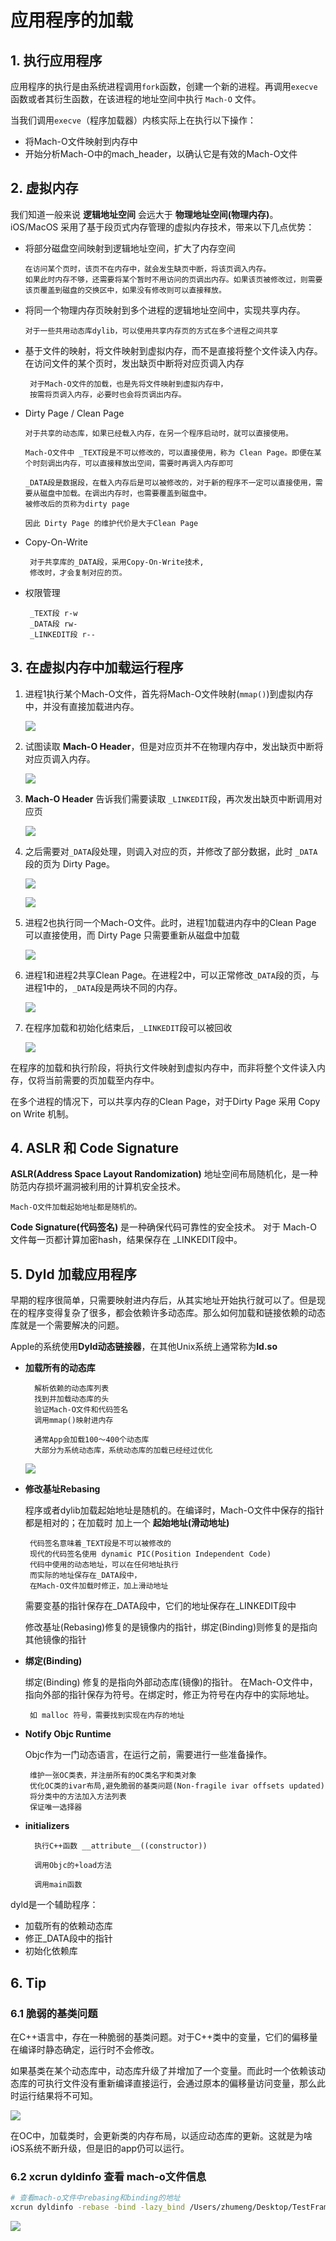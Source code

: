 # 应用程序的加载

## 1. 执行应用程序

应用程序的执行是由系统进程调用`fork`函数，创建一个新的进程。再调用`execve`函数或者其衍生函数，在该进程的地址空间中执行 `Mach-O` 文件。

当我们调用`execve`（程序加载器）内核实际上在执行以下操作：
- 将Mach-O文件映射到内存中
- 开始分析Mach-O中的mach_header，以确认它是有效的Mach-O文件

## 2. 虚拟内存 

我们知道一般来说 **逻辑地址空间** 会远大于 **物理地址空间(物理内存)**。 iOS/MacOS 采用了基于段页式内存管理的虚拟内存技术，带来以下几点优势：

- 将部分磁盘空间映射到逻辑地址空间，扩大了内存空间
  
      在访问某个页时，该页不在内存中，就会发生缺页中断，将该页调入内存。
      如果此时内存不够，还需要将某个暂时不用访问的页调出内存。如果该页被修改过，则需要该页覆盖到磁盘的交换区中，如果没有修改则可以直接释放。


- 将同一个物理内存页映射到多个进程的逻辑地址空间中，实现共享内存。 
  
      对于一些共用动态库dylib，可以使用共享内存页的方式在多个进程之间共享

- 基于文件的映射，将文件映射到虚拟内存，而不是直接将整个文件读入内存。在访问文件的某个页时，发出缺页中断将对应页调入内存

       对于Mach-O文件的加载，也是先将文件映射到虚拟内存中，
       按需将页调入内存，必要时也会将页调出内存。

- Dirty Page / Clean Page 

      对于共享的动态库，如果已经载入内存，在另一个程序启动时，就可以直接使用。

      Mach-O文件中 _TEXT段是不可以修改的，可以直接使用，称为 Clean Page。即便在某个时刻调出内存，可以直接释放出空间，需要时再调入内存即可

      _DATA段是数据段，在载入内存后是可以被修改的，对于新的程序不一定可以直接使用，需要从磁盘中加载。在调出内存时，也需要覆盖到磁盘中。
      被修改后的页称为dirty page 

      因此 Dirty Page 的维护代价是大于Clean Page

- Copy-On-Write 

       对于共享库的_DATA段，采用Copy-On-Write技术,
       修改时，才会复制对应的页。

- 权限管理 
       
       _TEXT段 r-w
       _DATA段 rw-
       _LINKEDIT段 r--

## 3. 在虚拟内存中加载运行程序

1. 进程1执行某个Mach-O文件，首先将Mach-O文件映射(`mmap()`)到虚拟内存中，并没有直接加载进内存。
   
   ![](https://gitee.com/existorlive/exist-or-live-pic/raw/master/%E6%88%AA%E5%B1%8F2021-05-27%20%E4%B8%8A%E5%8D%884.26.38.png)

2. 试图读取 **Mach-O Header**，但是对应页并不在物理内存中，发出缺页中断将对应页调入内存。

    ![](https://gitee.com/existorlive/exist-or-live-pic/raw/master/%E6%88%AA%E5%B1%8F2021-05-27%20%E4%B8%8A%E5%8D%884.26.47.png)

3. **Mach-O Header** 告诉我们需要读取 `_LINKEDIT`段，再次发出缺页中断调用对应页

    ![](https://gitee.com/existorlive/exist-or-live-pic/raw/master/%E6%88%AA%E5%B1%8F2021-05-27%20%E4%B8%8A%E5%8D%884.26.55.png)

4. 之后需要对`_DATA`段处理，则调入对应的页，并修改了部分数据，此时 `_DATA`段的页为 Dirty Page。

    ![](https://gitee.com/existorlive/exist-or-live-pic/raw/master/%E6%88%AA%E5%B1%8F2021-05-27%20%E4%B8%8A%E5%8D%884.27.02.png)

    ![](https://gitee.com/existorlive/exist-or-live-pic/raw/master/%E6%88%AA%E5%B1%8F2021-05-27%20%E4%B8%8A%E5%8D%884.27.09.png)

5. 进程2也执行同一个Mach-O文件。此时，进程1加载进内存中的Clean Page 可以直接使用，而 Dirty Page 只需要重新从磁盘中加载 

    ![](https://gitee.com/existorlive/exist-or-live-pic/raw/master/%E6%88%AA%E5%B1%8F2021-05-27%20%E4%B8%8A%E5%8D%884.27.34.png)

6. 进程1和进程2共享Clean Page。在进程2中，可以正常修改`_DATA`段的页，与进程1中的，`_DATA`段是两块不同的内存。

    ![](https://gitee.com/existorlive/exist-or-live-pic/raw/master/%E6%88%AA%E5%B1%8F2021-05-27%20%E4%B8%8A%E5%8D%884.27.48.png)

7. 在程序加载和初始化结束后，`_LINKEDIT`段可以被回收

    ![](https://gitee.com/existorlive/exist-or-live-pic/raw/master/%E6%88%AA%E5%B1%8F2021-05-27%20%E4%B8%8A%E5%8D%884.27.59.png)


在程序的加载和执行阶段，将执行文件映射到虚拟内存中，而非将整个文件读入内存，仅将当前需要的页加载至内存中。

在多个进程的情况下，可以共享内存的Clean Page，对于Dirty Page 采用 Copy on Write 机制。


## 4. ASLR 和 Code Signature

**ASLR(Address Space Layout Randomization)** 地址空间布局随机化，是一种防范内存损坏漏洞被利用的计算机安全技术。
    
    Mach-O文件加载起始地址都是随机的。

**Code Signature(代码签名)** 是一种确保代码可靠性的安全技术。 对于 Mach-O 文件每一页都计算加密hash，结果保存在 _LINKEDIT段中。


## 5. Dyld 加载应用程序

早期的程序很简单，只需要映射进内存后，从其实地址开始执行就可以了。但是现在的程序变得复杂了很多，都会依赖许多动态库。那么如何加载和链接依赖的动态库就是一个需要解决的问题。

Apple的系统使用**Dyld动态链接器**，在其他Unix系统上通常称为**ld.so**



- **加载所有的动态库**
         
        解析依赖的动态库列表
        找到并加载动态库的头
        验证Mach-O文件和代码签名
        调用mmap()映射进内存

        通常App会加载100～400个动态库
        大部分为系统动态库，系统动态库的加载已经经过优化
           
        
  ![](https://gitee.com/existorlive/exist-or-live-pic/raw/master/%E6%88%AA%E5%B1%8F2021-05-27%20%E4%B8%8A%E5%8D%885.44.21.png)
      
- **修改基址Rebasing**
     
     程序或者dylib加载起始地址是随机的。在编译时，Mach-O文件中保存的指针都是相对的；在加载时 加上一个 **起始地址(滑动地址)**

       代码签名意味着_TEXT段是不可以被修改的
       现代的代码签名使用 dynamic PIC(Position Independent Code)
       代码中使用的动态地址，可以在任何地址执行
       而实际的地址保存在_DATA段中，
       在Mach-O文件加载时修正，加上滑动地址

     
     需要变基的指针保存在_DATA段中，它们的地址保存在_LINKEDIT段中

     修改基址(Rebasing)修复的是镜像内的指针，绑定(Binding)则修复的是指向其他镜像的指针

- **绑定(Binding)**
  
   绑定(Binding) 修复的是指向外部动态库(镜像)的指针。
   在Mach-O文件中，指向外部的指针保存为符号。在绑定时，修正为符号在内存中的实际地址。

       如 malloc 符号，需要找到实现在内存的地址

- **Notify Objc Runtime**
  
    Objc作为一门动态语言，在运行之前，需要进行一些准备操作。

       维护一张OC类表，并注册所有的OC类名字和类对象
       优化OC类的ivar布局,避免脆弱的基类问题(Non-fragile ivar offsets updated)
       将分类中的方法加入方法列表
       保证唯一选择器

- **initializers**

        执行C++函数 __attribute__((constructor))

        调用Objc的+load方法

        调用main函数

dyld是一个辅助程序：

- 加载所有的依赖动态库
- 修正_DATA段中的指针
- 初始化依赖库

## 6. Tip

###  6.1 脆弱的基类问题

在C++语言中，存在一种脆弱的基类问题。对于C++类中的变量，它们的偏移量在编译时静态确定，运行时不会修改。

如果基类在某个动态库中，动态库升级了并增加了一个变量。而此时一个依赖该动态库的可执行文件没有重新编译直接运行，会通过原本的偏移量访问变量，那么此时运行结果将不可知。

![](https://gitee.com/existorlive/exist-or-live-pic/raw/master/%E6%88%AA%E5%B1%8F2021-05-27%20%E4%B8%8B%E5%8D%882.55.55.png)


在OC中，加载类时，会更新类的内存布局，以适应动态库的更新。这就是为啥iOS系统不断升级，但是旧的app仍可以运行。

### 6.2 xcrun dyldinfo 查看 mach-o文件信息

```sh 
# 查看mach-o文件中rebasing和binding的地址
xcrun dyldinfo -rebase -bind -lazy_bind /Users/zhumeng/Desktop/TestFramework
```

![](https://gitee.com/existorlive/exist-or-live-pic/raw/master/%E6%88%AA%E5%B1%8F2021-05-27%20%E4%B8%8B%E5%8D%883.00.34.png)




      
       











